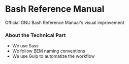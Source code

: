 # Bash Reference Manual
Official GNU Bash Reference Manual's visual improvement

### About the Technical Part
- We use Sass
- We follow BEM naming conventions
- We use Gulp to automatize the workflow